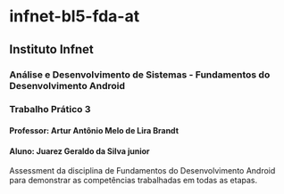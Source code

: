 # infnet-bl5-fda-at
## Instituto Infnet
### Análise e Desenvolvimento de Sistemas - Fundamentos do Desenvolvimento Android
### Trabalho Prático 3
#### Professor: Artur Antônio Melo de Lira Brandt
#### Aluno: Juarez Geraldo da Silva junior
Assessment da disciplina de Fundamentos do Desenvolvimento Android para demonstrar as competências trabalhadas em todas as etapas.
